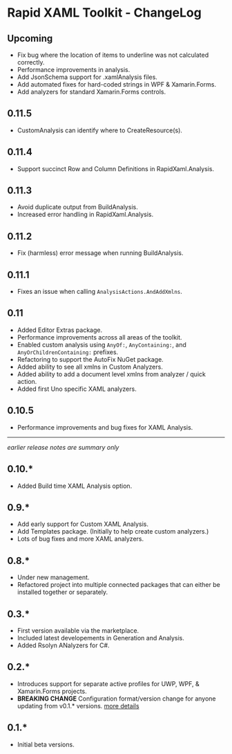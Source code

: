 # Rapid XAML Toolkit - ChangeLog

## Upcoming

- Fix bug where the location of items to underline was not calculated correctly.
- Performance improvements in analysis.
- Add JsonSchema support for .xamlAnalysis files.
- Add automated fixes for hard-coded strings in WPF & Xamarin.Forms.
- Add analyzers for standard Xamarin.Forms controls.

## 0.11.5

- CustomAnalysis can identify where to CreateResource(s).

## 0.11.4

- Support succinct Row and Column Definitions in RapidXaml.Analysis.

## 0.11.3

- Avoid duplicate output from BuildAnalysis.
- Increased error handling in RapidXaml.Analysis.

## 0.11.2

- Fix (harmless) error message when running BuildAnalysis.

## 0.11.1

- Fixes an issue when calling `AnalysisActions.AndAddXmlns`.

## 0.11

- Added Editor Extras package.
- Performance improvements across all areas of the toolkit.
- Enabled custom analysis using `AnyOf:`, `AnyContaining:`, and `AnyOrChildrenContaining:` prefixes.
- Refactoring to support the AutoFix NuGet package.
- Added ability to see all xmlns in Custom Analyzers.
- Added ability to add a document level xmlns from analyzer / quick action.
- Added first Uno specific XAML analyzers.

## 0.10.5

- Performance improvements and bug fixes for XAML Analysis.

---

_earlier release notes are summary only_

## 0.10.*

- Added Build time XAML Analysis option.

## 0.9.*

- Add early support for Custom XAML Analysis.
- Add Templates package. (Initially to help create custom analyzers.)
- Lots of bug fixes and more XAML analyzers.

## 0.8.*

- Under new management.
- Refactored project into multiple connected packages that can either be installed together or separately.

## 0.3.*

- First version available via the marketplace. 
- Included latest developements in Generation and Analysis.
- Added Rsolyn ANalyzers for C#.

## 0.2.*

- Introduces support for separate active profiles for UWP, WPF, & Xamarin.Forms projects.
- **BREAKING CHANGE** Configuration format/version change for anyone updating from v0.1.* versions. [more details](https://github.com/microsoft/Rapid-XAML-Toolkit/issues/224)

## 0.1.*

- Initial beta versions.
